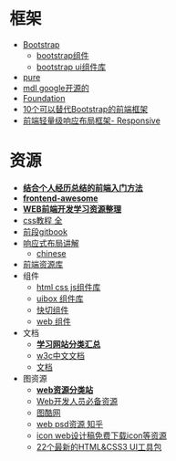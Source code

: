 # 框架

* [Bootstrap](http://www.bootcss.com/)
  * [bootstrap组件](http://bootsnipp.com/)
  * [bootstrap ui组件库](http://bootflat.github.io/)
* [pure](http://purecss.io/)
* [mdl google开源的](https://github.com/p412726700/material)
* [Foundation](http://www.foundcss.com/)
* [10个可以替代Bootstrap的前端框架](http://webres.wang/best-bootstrap-alternatives-for-developers/)
* [前端轻量级响应布局框架- Responsive](http://responsivebp.com/)

# 资源

* **[结合个人经历总结的前端入门方法](https://github.com/qiu-deqing/FE-learning)**
* **[frontend-awesome](https://github.com/ExFly/CsLearning/blob/master/NoteBookForDevelop/%E6%96%87%E6%A1%A3/Web/frontend-awesome.md)**
* **[WEB前端开发学习资源整理](https://zybuluo.com/viggo/note/16284)**
* [css教程 全](https://developer.mozilla.org/zh-CN/docs/Web/CSS/Reference)
* [前段gitbook](https://leohxj.gitbooks.io/front-end-database/content/html-and-css-basic/box-module.html)
* [响应式布局讲解](https://github.com/aekaplan/grid)
	* [chinese](http://geekplux.com/grid/)
* [前端资源库](http://www.awesomes.cn/)
* 组件
  * [html css js组件库](http://www.uibox.in/)
  * [uibox 组件库](http://www.uibox.in/tag/bootstrap)
  * [快切组件](http://demo.mycodes.net/kuangjia/kuaiqie/widgets.html)
  * [web 组件](http://bootsnipp.com/)
* 文档
    * **[学习网站分类汇总](http://1nami.com/)**
    - [w3c中文文档](http://www.w3chtml.com/css3/properties/user-interface/box-sizing.html)
    - [文档](http://www.css88.com/archives/5505)
* 图资源
  * **[web资源分类站](http://www.hiimii.com/hi/)**
  * [Web开发人员必备资源](https://www.sdk.cn/news/4098)
  - [图酷网](http://www.ttx77.com/)
  - [web psd资源 知乎](http://www.zhihu.com/question/20396362)
  * [icon web设计稿免费下载icon等资源](http://reeoo.com/category/white)
  * [22个最新的HTML&CSS3 UI工具包](https://www.evget.com/article/2014/8/14/21461.html)
